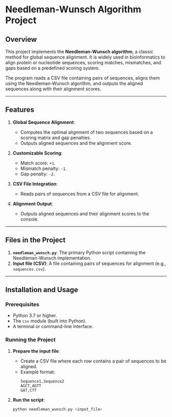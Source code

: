 # Needleman-Wunsch Algorithm Project

## Overview

This project implements the **Needleman-Wunsch algorithm**, a classic method for global sequence alignment. It is widely used in bioinformatics to align protein or nucleotide sequences, scoring matches, mismatches, and gaps based on a predefined scoring system.

The program reads a CSV file containing pairs of sequences, aligns them using the Needleman-Wunsch algorithm, and outputs the aligned sequences along with their alignment scores.

---

## Features

1. **Global Sequence Alignment**:
   - Computes the optimal alignment of two sequences based on a scoring matrix and gap penalties.
   - Outputs aligned sequences and the alignment score.

2. **Customizable Scoring**:
   - Match score: `+1`.
   - Mismatch penalty: `-1`.
   - Gap penalty: `-2`.

3. **CSV File Integration**:
   - Reads pairs of sequences from a CSV file for alignment.

4. **Alignment Output**:
   - Outputs aligned sequences and their alignment scores to the console.

---

## Files in the Project

1. **`needleman_wunsch.py`**: The primary Python script containing the Needleman-Wunsch implementation.
2. **Input file (CSV)**: A file containing pairs of sequences for alignment (e.g., `sequences.csv`).

---

## Installation and Usage

### Prerequisites

- Python 3.7 or higher.
- The `csv` module (built into Python).
- A terminal or command-line interface.

### Running the Project

1. **Prepare the input file**:
   - Create a CSV file where each row contains a pair of sequences to be aligned.
   - Example format:
     ```
     Sequence1,Sequence2
     AGCT,AGTT
     GAT,CTT
     ```

2. **Run the script**:
   ```bash
   python needleman_wunsch.py <input_file>
